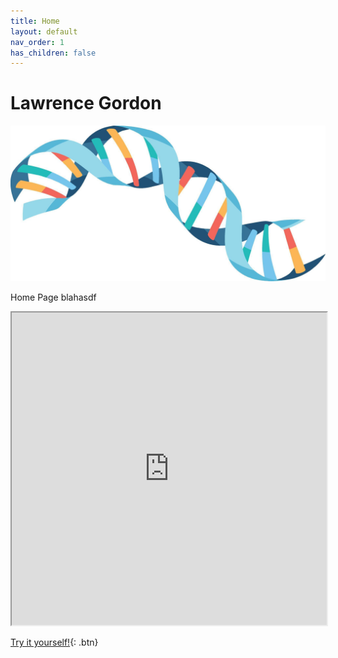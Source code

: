 ```yaml
---
title: Home
layout: default
nav_order: 1
has_children: false
---
```


# Lawrence Gordon

![home_page](images/logo.jpg)

Home Page blahasdf

<iframe
  src="https://jupyterlite.github.io/demo/repl/index.html?kernel=python&toolbar=1"
  width="100%"
  height="500px"
>
</iframe>

[Try it yourself!](https://lawrencegordon.github.io/test-jupyter/lab/index.html?path=kmer_distance_estimation.ipynb){: .btn}

